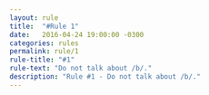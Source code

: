 ```yaml
---
layout: rule
title:  "#Rule 1"
date:   2016-04-24 19:00:00 -0300
categories: rules
permalink: rule/1
rule-title: "#1"
rule-text: "Do not talk about /b/."
description: "Rule #1 - Do not talk about /b/."
---
```

